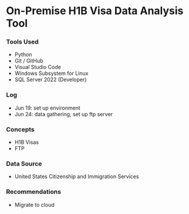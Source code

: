 # On-Premise H1B Visa Data Analysis Tool  

### Tools Used  
* Python  
* Git / GitHub  
* Visual Studio Code  
* Windows Subsystem for Linux  
* SQL Server 2022 (Developer)  

### Log  
* Jun 19: set up environment  
* Jun 24: data gathering, set up ftp server  

### Concepts  
* H1B Visas  
* FTP  

### Data Source  
* United States Citizenship and Immigration Services  

### Recommendations  
* Migrate to cloud